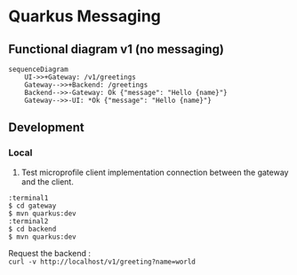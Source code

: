 # Quarkus Messaging 

## Functional diagram v1 (no messaging)

```mermaid 
sequenceDiagram
	UI->>+Gateway: /v1/greetings
    Gateway-->>+Backend: /greetings
    Backend-->>-Gateway: Ok {"message": "Hello {name}"}
	Gateway-->>-UI: *Ok {"message": "Hello {name}"}
```

## Development 

### Local

1. Test microprofile client implementation connection between the gateway and the client.

```
:terminal1
$ cd gateway 
$ mvn quarkus:dev 
:terminal2
$ cd backend
$ mvn quarkus:dev 
```

Request the backend : \
`curl -v http://localhost/v1/greeting?name=world`

